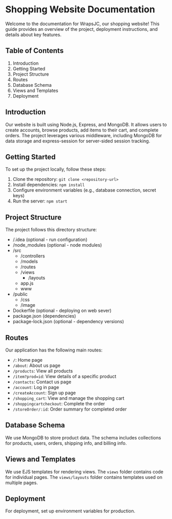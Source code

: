 # Shopping Website Documentation

Welcome to the documentation for WrapsJC, our shopping website! This guide provides an overview of the project, deployment instructions, and details about key features.

## Table of Contents
1. Introduction
2. Getting Started
3. Project Structure
4. Routes
5. Database Schema
6. Views and Templates
7. Deployment

## Introduction
Our website is built using Node.js, Express, and MongoDB. It allows users to create accounts, browse products, add items to their cart, and complete orders. The project leverages various middleware, including MongoDB for data storage and express-session for server-sided session tracking.

## Getting Started
To set up the project locally, follow these steps:

1. Clone the repository: `git clone <repository-url>`
2. Install dependencies: `npm install`
3. Configure environment variables (e.g., database connection, secret keys)
4. Run the server: `npm start`

## Project Structure
The project follows this directory structure:
* /.idea (optional - run configuration)
* /node_modules (optional - node modules)
* /src
  - /controllers
  - /models
  - /routes
  - /views
    + /layouts
  - app.js
  - www
* /public
  - /css
  - /image
* Dockerfile (optional - deploying on web sever)
* package.json (dependencies)
* package-lock.json (optional - dependency versions)
## Routes
Our application has the following main routes:

- `/`: Home page
- `/about`: About us page
- `/products`: View all products
- `/item?prod=id`: View details of a specific product
- `/contacts`: Contact us page
- `/account`: Log in page
- `/createAccount`: Sign up page
- `/shopping_cart`: View and manage the shopping cart
- `/shoppingcartcheckout`: Complete the order
- `/storeOrder/:id`: Order summary for completed order

## Database Schema
We use MongoDB to store product data. The schema includes collections for products, users, orders, shipping info, and billing info.

## Views and Templates
We use EJS templates for rendering views. The `views` folder contains code for individual pages. The `views/layouts` folder contains templates used on multiple pages.

## Deployment
For deployment, set up environment variables for production.
